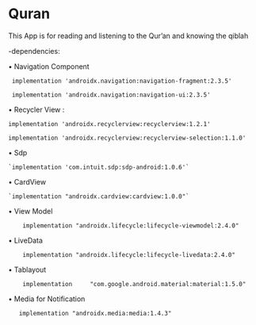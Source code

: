 # Quran


This App is for reading and listening to the Qur’an and knowing the qiblah


 -dependencies:


• Navigation Component


` implementation 'androidx.navigation:navigation-fragment:2.3.5'`
 
 
` implementation 'androidx.navigation:navigation-ui:2.3.5'`

 
• Recycler View :
 
 
 `implementation 'androidx.recyclerview:recyclerview:1.2.1'`
    
    
 `implementation 'androidx.recyclerview:recyclerview-selection:1.1.0'`
 
 
• Sdp


    `implementation 'com.intuit.sdp:sdp-android:1.0.6'`



• CardView


    `implementation "androidx.cardview:cardview:1.0.0"`


• View Model
 
 
`    implementation "androidx.lifecycle:lifecycle-viewmodel:2.4.0"`
    
    
• LiveData


`    implementation "androidx.lifecycle:lifecycle-livedata:2.4.0"`
    
    
• Tablayout


`    implementation 	"com.google.android.material:material:1.5.0"`
    
    
• Media for Notification
   
   
`   implementation "androidx.media:media:1.4.3"`
   
   




   
